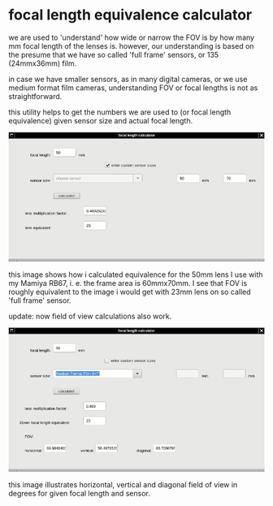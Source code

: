 
focal length equivalence calculator
=========

we are used to 'understand' how wide or narrow the FOV is by how many mm focal length of the lenses is.
however, our understanding is based on the presume that we have so called 'full frame' sensors, or 135 (24mmx36mm) film.

in case we have smaller sensors, as in many digital cameras, or we use medium format film cameras, understanding FOV or focal lengths is not as straightforward.

this utility helps to get the numbers we are used to (or focal length equivalence) given sensor size and actual focal length.

![](fcl.png)

this image shows how i calculated equivalence for the 50mm lens I use with my Mamiya RB67, i. e. the frame area is 60mmx70mm. I see that FOV is roughly equivalent to the image i would get with 23mm lens on so called 'full frame' sensor.

update: now field of view calculations also work.

![](fcl2.png)

this image illustrates horizontal, vertical and diagonal field of view in degrees for given focal length and sensor.
